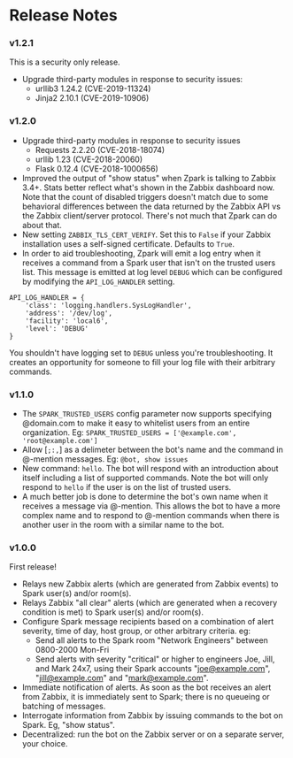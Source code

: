 # Release Notes

### v1.2.1

This is a security only release.

- Upgrade third-party modules in response to security issues:
  - urllib3 1.24.2 (CVE-2019-11324)
  - Jinja2 2.10.1 (CVE-2019-10906)

### v1.2.0

- Upgrade third-party modules in response to security issues
  - Requests 2.2.20 (CVE-2018-18074)
  - urllib 1.23 (CVE-2018-20060)
  - Flask 0.12.4 (CVE-2018-1000656)
- Improved the output of "show status" when Zpark is talking to Zabbix 3.4+.
  Stats better reflect what's shown in the Zabbix dashboard now. Note that
  the count of disabled triggers doesn't match due to some behavioral
  differences between the data returned by the Zabbix API vs the Zabbix
  client/server protocol. There's not much that Zpark can do about that.
- New setting `ZABBIX_TLS_CERT_VERIFY`. Set this to `False` if your Zabbix
  installation uses a self-signed certificate. Defaults to `True`.
- In order to aid troubleshooting, Zpark will emit a log entry when it
  receives a command from a Spark user that isn't on the trusted users list.
  This message is emitted at log level `DEBUG` which can be configured by
  modifying the `API_LOG_HANDLER` setting.

```
API_LOG_HANDLER = {
	'class': 'logging.handlers.SysLogHandler',
	'address': '/dev/log',
	'facility': 'local6',
	'level': 'DEBUG'
}
```
You shouldn't have logging set to `DEBUG` unless you're troubleshooting. It
creates an opportunity for someone to fill your log file with their arbitrary
commands.

### v1.1.0

- The `SPARK_TRUSTED_USERS` config parameter now supports specifying
  @domain.com to make it easy to whitelist users from an entire organization.
  Eg: `SPARK_TRUSTED_USERS = ['@example.com', 'root@example.com']`
- Allow [`;:,`] as a delimeter between the bot's name and the command in
  @-mention messages. Eg: `@bot, show issues`
- New command: `hello`. The bot will respond with an introduction about itself
  including a list of supported commands. Note the bot will only respond to
  `hello` if the user is on the list of trusted users.
- A much better job is done to determine the bot's own name when it receives
  a message via @-mention. This allows the bot to have a more complex name
  and to respond to @-mention commands when there is another user in the room
  with a similar name to the bot.

### v1.0.0

First release!

- Relays new Zabbix alerts (which are generated from Zabbix events) to Spark
  user(s) and/or room(s).
- Relays Zabbix "all clear" alerts (which are generated when a recovery
  condition is met) to Spark user(s) and/or room(s).
- Configure Spark message recipients based on a combination of alert
  severity, time of day, host group, or other arbitrary criteria. eg:
  - Send all alerts to the Spark room "Network Engineers" between 0800-2000 Mon-Fri
  - Send alerts with severity "critical" or higher to engineers Joe, Jill, and
    Mark 24x7, using their Spark accounts "joe@example.com", "jill@example.com"
    and "mark@example.com".
- Immediate notification of alerts. As soon as the bot receives an alert
  from Zabbix, it is immediately sent to Spark; there is no queueing or
  batching of messages.
- Interrogate information from Zabbix by issuing commands to the bot
  on Spark. Eg, "show status".
- Decentralized: run the bot on the Zabbix server or on a separate
  server, your choice.
